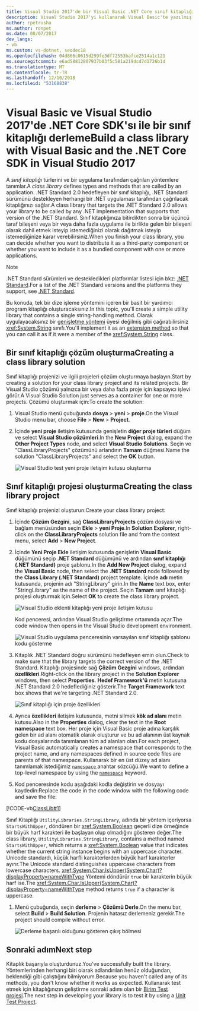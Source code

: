 ```yaml
---
title: Visual Studio 2017'de bir Visual Basic .NET Core sınıf kitaplığı oluşturma
description: Visual Studio 2017'yi kullanarak Visual Basic'te yazılmış bir .NET Core sınıf kitaplığı derleme hakkında bilgi edinin
author: rpetrusha
ms.author: ronpet
ms.date: 08/07/2017
dev_langs:
- vb
ms.custom: vs-dotnet, seodec18
ms.openlocfilehash: 04d866c0615d299fe3df72553bafce2514a1c121
ms.sourcegitcommit: e6ad58812807937b03f5c581a219dcd7d1726b1d
ms.translationtype: MT
ms.contentlocale: tr-TR
ms.lasthandoff: 12/10/2018
ms.locfileid: "53168838"
---
```

# <a name="build-a-class-library-with-visual-basic-and-the-net-core-sdk-in-visual-studio-2017"></a><span data-ttu-id="deeb0-103">Visual Basic ve Visual Studio 2017'de .NET Core SDK'sı ile bir sınıf kitaplığı derleme</span><span class="sxs-lookup"><span data-stu-id="deeb0-103">Build a class library with Visual Basic and the .NET Core SDK in Visual Studio 2017</span></span>

<span data-ttu-id="deeb0-104">A *sınıf kitaplığı* türlerini ve bir uygulama tarafından çağrılan yöntemlere tanımlar.</span><span class="sxs-lookup"><span data-stu-id="deeb0-104">A *class library* defines types and methods that are called by an application.</span></span> <span data-ttu-id="deeb0-105">.NET Standard 2.0 hedefleyen bir sınıf kitaplığı, .NET Standard sürümünü destekleyen herhangi bir .NET uygulaması tarafından çağrılacak kitaplığınızı sağlar.</span><span class="sxs-lookup"><span data-stu-id="deeb0-105">A class library that targets the .NET Standard 2.0 allows your library to be called by any .NET implementation that supports that version of the .NET Standard.</span></span> <span data-ttu-id="deeb0-106">Sınıf kitaplığınıza bitirdikten sonra bir üçüncü taraf bileşeni veya bir veya daha fazla uygulama ile birlikte gelen bir bileşeni olarak dahil etmek isteyip istemediğinizi olarak dağıtmak isteyip istemediğinize karar verebilirsiniz.</span><span class="sxs-lookup"><span data-stu-id="deeb0-106">When you finish your class library, you can decide whether you want to distribute it as a third-party component or whether you want to include it as a bundled component with one or more applications.</span></span>

> [!NOTE]
> <span data-ttu-id="deeb0-107">.NET Standard sürümleri ve destekledikleri platformlar listesi için bkz: [.NET Standard](../../standard/net-standard.md).</span><span class="sxs-lookup"><span data-stu-id="deeb0-107">For a list of the .NET Standard versions and the platforms they support, see [.NET Standard](../../standard/net-standard.md).</span></span>

<span data-ttu-id="deeb0-108">Bu konuda, tek bir dize işleme yöntemini içeren bir basit bir yardımcı program kitaplığı oluşturacaksınız.</span><span class="sxs-lookup"><span data-stu-id="deeb0-108">In this topic, you'll create a simple utility library that contains a single string-handling method.</span></span> <span data-ttu-id="deeb0-109">Olarak uygulayacaksınız bir [genişletme yöntemi](../../visual-basic/programming-guide/language-features/procedures/extension-methods.md) üyesi değilmiş gibi çağırabilirsiniz <xref:System.String> sınıfı.</span><span class="sxs-lookup"><span data-stu-id="deeb0-109">You'll implement it as an [extension method](../../visual-basic/programming-guide/language-features/procedures/extension-methods.md) so that you can call it as if it were a member of the <xref:System.String> class.</span></span>

## <a name="creating-a-class-library-solution"></a><span data-ttu-id="deeb0-110">Bir sınıf kitaplığı çözüm oluşturma</span><span class="sxs-lookup"><span data-stu-id="deeb0-110">Creating a class library solution</span></span>

<span data-ttu-id="deeb0-111">Sınıf kitaplığı projenizi ve ilgili projeleri çözüm oluşturmaya başlayın.</span><span class="sxs-lookup"><span data-stu-id="deeb0-111">Start by creating a solution for your class library project and its related projects.</span></span> <span data-ttu-id="deeb0-112">Bir Visual Studio çözümü yalnızca bir veya daha fazla proje için kapsayıcı işlevi görür.</span><span class="sxs-lookup"><span data-stu-id="deeb0-112">A Visual Studio Solution just serves as a container for one or more projects.</span></span> <span data-ttu-id="deeb0-113">Çözümü oluşturmak için:</span><span class="sxs-lookup"><span data-stu-id="deeb0-113">To create the solution:</span></span>

1. <span data-ttu-id="deeb0-114">Visual Studio menü çubuğunda **dosya** > **yeni** > **proje**.</span><span class="sxs-lookup"><span data-stu-id="deeb0-114">On the Visual Studio menu bar, choose **File** > **New** > **Project**.</span></span>

1. <span data-ttu-id="deeb0-115">İçinde **yeni proje** iletişim kutusunda genişletin **diğer proje türleri** düğüm ve select **Visual Studio çözümleri**.</span><span class="sxs-lookup"><span data-stu-id="deeb0-115">In the **New Project** dialog, expand the **Other Project Types** node, and select **Visual Studio Solutions**.</span></span> <span data-ttu-id="deeb0-116">Seçin ve "ClassLibraryProjects" çözümünü arlandırın **Tamam** düğmesi.</span><span class="sxs-lookup"><span data-stu-id="deeb0-116">Name the solution "ClassLibraryProjects" and select the **OK** button.</span></span>

   ![Visual Studio test yeni proje iletişim kutusu oluşturma](./media/library-with-visual-studio/new-project-dialog.png)

## <a name="creating-the-class-library-project"></a><span data-ttu-id="deeb0-118">Sınıf kitaplığı projesi oluşturma</span><span class="sxs-lookup"><span data-stu-id="deeb0-118">Creating the class library project</span></span>

<span data-ttu-id="deeb0-119">Sınıf kitaplığı projenizi oluşturun:</span><span class="sxs-lookup"><span data-stu-id="deeb0-119">Create your class library project:</span></span>

1. <span data-ttu-id="deeb0-120">İçinde **Çözüm Gezgini**, sağ **ClassLibraryProjects** çözüm dosyası ve bağlam menüsünden seçin **Ekle** > **yeni Proje**.</span><span class="sxs-lookup"><span data-stu-id="deeb0-120">In **Solution Explorer**, right-click on the **ClassLibraryProjects** solution file and from the context menu, select **Add** > **New Project**.</span></span>

1. <span data-ttu-id="deeb0-121">İçinde **Yeni Proje Ekle** iletişim kutusunda genişletin **Visual Basic** düğümünü seçip **.NET Standard** düğümünü ve ardından **sınıf kitaplığı (.NET Standard)**  proje şablonu.</span><span class="sxs-lookup"><span data-stu-id="deeb0-121">In the **Add New Project** dialog, expand the **Visual Basic** node, then select the **.NET Standard** node followed by the **Class Library (.NET Standard)** project template.</span></span> <span data-ttu-id="deeb0-122">İçinde **adı** metin kutusunda, projenin adı "StringLibrary" girin.</span><span class="sxs-lookup"><span data-stu-id="deeb0-122">In the **Name** text box, enter "StringLibrary" as the name of the project.</span></span> <span data-ttu-id="deeb0-123">Seçin **Tamam** sınıf kitaplığı projesi oluşturmak için.</span><span class="sxs-lookup"><span data-stu-id="deeb0-123">Select **OK** to create the class library project.</span></span>

   ![Visual Studio eklenti kitaplığı yeni proje iletişim kutusu](./media/vb-library-with-visual-studio/create-new-library-project.png)

   <span data-ttu-id="deeb0-125">Kod penceresi, ardından Visual Studio geliştirme ortamında açar.</span><span class="sxs-lookup"><span data-stu-id="deeb0-125">The code window then opens in the Visual Studio development environment.</span></span> 
 
   ![Visual Studio uygulama penceresinin varsayılan sınıf kitaplığı şablonu kodu gösterme](./media/vb-library-with-visual-studio/visual-studio-library.png)

1. <span data-ttu-id="deeb0-127">Kitaplık .NET Standard doğru sürümünü hedefleyen emin olun.</span><span class="sxs-lookup"><span data-stu-id="deeb0-127">Check to make sure that the library targets the correct version of the .NET Standard.</span></span> <span data-ttu-id="deeb0-128">Kitaplığı projesinde sağ **Çözüm Gezgini** windows, ardından **özellikleri**.</span><span class="sxs-lookup"><span data-stu-id="deeb0-128">Right-click on the library project in the **Solution Explorer** windows, then select **Properties**.</span></span> <span data-ttu-id="deeb0-129">**Hedef Framework'ü** metin kutusuna .NET Standard 2.0 hedeflediğiniz gösterir.</span><span class="sxs-lookup"><span data-stu-id="deeb0-129">The **Target Framework** text box shows that we're targeting .NET Standard 2.0.</span></span>

   ![Sınıf kitaplığı için proje özellikleri](./media/library-with-visual-studio/library-project-properties.png)

1. <span data-ttu-id="deeb0-131">Ayrıca **özellikleri** iletişim kutusunda, metni silmek **kök ad alanı** metin kutusu.</span><span class="sxs-lookup"><span data-stu-id="deeb0-131">Also in the **Properties** dialog, clear the text in the **Root namespace** text box.</span></span> <span data-ttu-id="deeb0-132">Her proje için Visual Basic proje adına karşılık gelen bir ad alanı otomatik olarak oluşturur ve bu ad alanının üst kaynak kodu dosyalarında tanımlanan tüm ad alanları olan.</span><span class="sxs-lookup"><span data-stu-id="deeb0-132">For each project, Visual Basic automatically creates a namespace that corresponds to the project name, and any namespaces defined in source code files are parents of that namespace.</span></span> <span data-ttu-id="deeb0-133">Kullanarak bir en üst düzey ad alanı tanımlamak istediğimiz [ `namespace` ](../../visual-basic/language-reference/statements/namespace-statement.md) anahtar sözcüğü.</span><span class="sxs-lookup"><span data-stu-id="deeb0-133">We want to define a top-level namespace by using the [`namespace`](../../visual-basic/language-reference/statements/namespace-statement.md) keyword.</span></span>
  
1. <span data-ttu-id="deeb0-134">Kod penceresinde kodu aşağıdaki kodla değiştirin ve dosyayı kaydedin:</span><span class="sxs-lookup"><span data-stu-id="deeb0-134">Replace the code in the code window with the following code and save the file:</span></span>

  [!CODE-vb[ClassLib#1](../../../samples/snippets/core/tutorials/vb-library-with-visual-studio/stringlibrary.vb)]

   <span data-ttu-id="deeb0-135">Sınıf Kitaplığı `UtilityLibraries.StringLibrary`, adında bir yöntem içeriyorsa `StartsWithUpper`, döndüren bir <xref:System.Boolean> geçerli dize örneğinde bir büyük harf karakteri ile başlayan olup olmadığını gösteren değer.</span><span class="sxs-lookup"><span data-stu-id="deeb0-135">The class library, `UtilityLibraries.StringLibrary`, contains a method named `StartsWithUpper`, which returns a <xref:System.Boolean> value that indicates whether the current string instance begins with an uppercase character.</span></span> <span data-ttu-id="deeb0-136">Unicode standardı, küçük harfli karakterlerden büyük harf karakterler ayırır.</span><span class="sxs-lookup"><span data-stu-id="deeb0-136">The Unicode standard distinguishes uppercase characters from lowercase characters.</span></span> <span data-ttu-id="deeb0-137"><xref:System.Char.IsUpper(System.Char)?displayProperty=nameWithType> Yöntemi döndürür `true` bir karakterin büyük harf ise.</span><span class="sxs-lookup"><span data-stu-id="deeb0-137">The <xref:System.Char.IsUpper(System.Char)?displayProperty=nameWithType> method returns `true` if a character is uppercase.</span></span>

1. <span data-ttu-id="deeb0-138">Menü çubuğunda, seçin **derleme** > **Çözümü Derle**.</span><span class="sxs-lookup"><span data-stu-id="deeb0-138">On the menu bar, select **Build** > **Build Solution**.</span></span> <span data-ttu-id="deeb0-139">Projenin hatasız derlemeniz gerekir.</span><span class="sxs-lookup"><span data-stu-id="deeb0-139">The project should compile without error.</span></span>

   ![Derleme başarılı olduğunu gösteren çıkış bölmesi](./media/library-with-visual-studio/output-pane-successful-build.png)



## <a name="next-step"></a><span data-ttu-id="deeb0-141">Sonraki adım</span><span class="sxs-lookup"><span data-stu-id="deeb0-141">Next step</span></span>

<span data-ttu-id="deeb0-142">Kitaplık başarıyla oluşturdunuz.</span><span class="sxs-lookup"><span data-stu-id="deeb0-142">You've successfully built the library.</span></span> <span data-ttu-id="deeb0-143">Yöntemlerinden herhangi biri olarak adlandırılan henüz olduğundan, beklendiği gibi çalıştığını bilmiyorum.</span><span class="sxs-lookup"><span data-stu-id="deeb0-143">Because you haven't called any of its methods, you don't know whether it works as expected.</span></span> <span data-ttu-id="deeb0-144">Kullanarak test etmek için kitaplığınızın geliştirme sonraki adımı olan bir [Birim Test projesi](testing-library-with-visual-studio.md).</span><span class="sxs-lookup"><span data-stu-id="deeb0-144">The next step in developing your library is to test it by using a [Unit Test Project](testing-library-with-visual-studio.md).</span></span>
